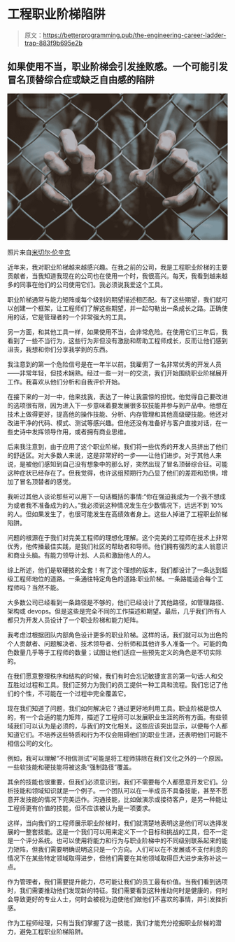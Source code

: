 # 工程职业阶梯陷阱

> 原文：<https://betterprogramming.pub/the-engineering-career-ladder-trap-883f9b695e2b>

## 如果使用不当，职业阶梯会引发挫败感。一个可能引发冒名顶替综合症或缺乏自由感的陷阱

![](img/2ccabb59bef7e26cb3a56a948d629786.png)

照片来自[米切尔·伦辛克](https://unsplash.com/photos/Ismnr6WSHCU)

近年来，我对职业阶梯越来越感兴趣。在我之前的公司，我是工程职业阶梯的主要贡献者，当我知道我现在的公司也在使用一个时，我很高兴。每天，我看到越来越多的同事在他们的公司使用它们。我必须说我爱这个工具。

职业阶梯通常与能力矩阵或每个级别的期望描述相匹配。有了这些期望，我们就可以创建一个框架，让工程师们了解这些期望，并一起勾勒出一条成长之路。正确使用的话，它是管理者的一个非常强大的工具。

另一方面，和其他工具一样，如果使用不当，会非常危险。在使用它们三年后，我看到了一些不当行为，这些行为非但没有激励和帮助工程师成长，反而让他们感到沮丧，我想和你们分享我学到的东西。

我注意到的第一个危险信号是在一年半以前。我雇佣了一名非常优秀的开发人员——非常年轻，但技术娴熟。经过一些一对一的交流，我们开始围绕职业阶梯展开工作。我喜欢从他们分析和自我评价开始。

在接下来的一对一中，他来找我，表达了一种让我震惊的担忧。他觉得自己要改进的选项很有限，因为进入下一步意味着要发展很多软技能并参与到产品中。他想在技术上做得更好，提高他的操作技能、分析、内存管理和其他高级硬技能。他还对改进干净的代码、模式、测试等感兴趣。但他还没有准备好与客户直接对话，在一些史诗中发挥领导作用，或者拥有商业思维。

后来我注意到，由于应用了这个职业阶梯，我们将一些优秀的开发人员挤出了他们的舒适区。对大多数人来说，这是非常好的一步——让他们进步。对于其他人来说，是被他们感知到自己没有想象中的那么好，突然出现了冒名顶替综合征。可能这种症状已经存在了。但我觉得，也许这组预期行为凸显了他们的差距和恐惧，增加了冒名顶替者的感觉。

我听过其他人谈论那些可以用下一句话概括的事情:“你在强迫我成为一个我不想成为或者我不准备成为的人。”我必须说这种情况发生在少数情况下，远远不到 10%的人。但如果发生了，也很可能发生在高绩效者身上。这些人掉进了工程职业阶梯陷阱。

问题的根源在于我们对完美工程师的理想化理解。这个完美的工程师在技术上非常优秀，他传播最佳实践，是我们社区的帮助者和导师。他们拥有强烈的主人翁意识和商业头脑。有能力领导计划、人员和激励他人的人。

综上所述，他们是软硬技的全套！有了这个理想的版本，我们都设计了一条达到超级工程师地位的道路。一条通往特定角色的道路:职业阶梯。一条路能适合每个工程师吗？当然不能。

大多数公司已经看到一条路径是不够的，他们已经设计了其他路径，如管理路径、架构或 devops。但是这些是完全不同的工作描述和期望。最后，几乎我们所有人都只为开发人员设计了一个职业阶梯和能力矩阵。

我考虑过根据团队内部角色设计更多的职业阶梯。这样的话，我们就可以为出色的个人贡献者、问题解决者、技术领导者、分析师和其他许多人准备一个。可能的角色数量几乎等于工程师的数量；试图让他们适应一些预先定义的角色是不切实际的。

在我们愿意整理秩序和结构的时候，我们有时会忘记敏捷宣言的第一句话:人和交互胜过过程和工具。我们正努力为我们的员工提供一种工具和流程。我们忘记了他们的个性，不可能在一个过程中完全覆盖它。

现在我们知道了问题，我们如何解决它？通过更好地利用工具。职业阶梯是惊人的，有一个合适的能力矩阵，描述了工程师可以发展职业生涯的所有方面。有些领域我们可以认为是必须的，与我们的文化相关。这些应该突出显示，以便每个人都知道它们。不培养这些特质和行为不仅会阻碍他们的职业生涯，还表明他们可能不相信公司的文化。

例如，我可以理解“不相信测试”可能是将工程师排除在我们文化之外的一个原因。一些软技能和硬技能将被这条“强制路径”覆盖。

其余的技能也很重要，但我们必须意识到，我们不需要每个人都愿意开发它们。分析技能和领域知识就是一个例子。一个团队可以在一半成员不具备技能，甚至不愿意开发技能的情况下完美运作。沟通技能，比如做演示或接待客户，是另一种能让工程师更有价值的技能，但不应该被认为是一项要求。

这样，当向我们的工程师展示职业阶梯时，我们就清楚地表明这是他们可以选择发展的一整套技能。这是一个我们可以用来定义下一个目标和挑战的工具，但不一定是一个评分系统。也可以使用将能力和行为与职业阶梯中的不同级别联系起来的能力矩阵，但我们需要明确说明这只是一个方向。人们可以在不发展或不支付利息的情况下在某些特定领域取得进步，但他们需要在其他领域取得巨大进步来弥补这一点。

作为管理者，我们需要提升能力，尽可能让我们的员工最有价值。当我们看到选项时，我们需要推动他们发现新的特征。我们需要看到这种推动何时是健康的，何时会导致更好的专业人士，何时会被视为迫使他们做他们不喜欢的事情，并引发挫折感。

作为工程师经理，只有当我们掌握了这一技能，我们才能充分挖掘职业阶梯的潜力，避免工程职业阶梯陷阱。